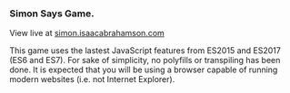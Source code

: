### Simon Says Game.
View live at [simon.isaacabrahamson.com](http://simon.isaacabrahamson.com)

This game uses the lastest JavaScript features from ES2015 and ES2017 (ES6 and ES7). For sake of simplicity, no polyfills or transpiling has been done. It is expected that you will be using a browser capable of running modern websites (i.e. not Internet Explorer).
